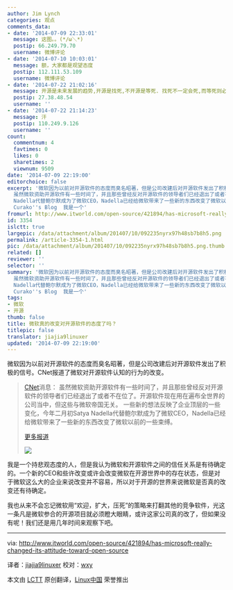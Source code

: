 ```yaml
---
author: Jim Lynch
categories: 观点
comments_data:
- date: '2014-07-09 22:33:01'
  message: 这图。。(*/ω＼*)
  postip: 66.249.79.70
  username: 微博评论
- date: '2014-07-10 10:03:01'
  message: 额，大家都是观望态度
  postip: 112.111.53.109
  username: 微博评论
- date: '2014-07-22 21:02:16'
  message: 开源是未来发展的趋势,开源是找死,不开源是等死. 找死不一定会死,而等死则必死无疑.
  postip: 27.38.48.54
  username: ''
- date: '2014-07-22 21:14:23'
  message: 汗
  postip: 110.249.9.126
  username: ''
count:
  commentnum: 4
  favtimes: 0
  likes: 0
  sharetimes: 2
  viewnum: 9509
date: '2014-07-09 22:19:00'
editorchoice: false
excerpt: '微软因为以前对开源软件的态度而臭名昭著，但是公司改建后对开源软件发出了积极的信号。CNet报道了微软对开源软件认知的行为的改变。  CNet消息：
  虽然微软资助开源软件有一些时间了，并且那些曾经反对开源软件的领导者们已经退出了或者不在位了。开源软件现在用在遍布全世界的公司当中，但这些与微软帝国无关。 一些新的想法反映了企业顶层的一些变化，今年二月初Satya
  Nadella代替鲍尔默成为了微软CEO，Nadella已经给微软带来了一些新的东西改变了微软以前的一些束缚。 更多报道  微软和开源社区 Image credit:
  Curako''s Blog  我是一个'
fromurl: http://www.itworld.com/open-source/421894/has-microsoft-really-changed-its-attitude-toward-open-source
id: 3354
islctt: true
largepic: /data/attachment/album/201407/10/092235nyrx97h48sb7b8h5.png
permalink: /article-3354-1.html
pic: /data/attachment/album/201407/10/092235nyrx97h48sb7b8h5.png.thumb.jpg
related: []
reviewer: ''
selector: ''
summary: '微软因为以前对开源软件的态度而臭名昭著，但是公司改建后对开源软件发出了积极的信号。CNet报道了微软对开源软件认知的行为的改变。  CNet消息：
  虽然微软资助开源软件有一些时间了，并且那些曾经反对开源软件的领导者们已经退出了或者不在位了。开源软件现在用在遍布全世界的公司当中，但这些与微软帝国无关。 一些新的想法反映了企业顶层的一些变化，今年二月初Satya
  Nadella代替鲍尔默成为了微软CEO，Nadella已经给微软带来了一些新的东西改变了微软以前的一些束缚。 更多报道  微软和开源社区 Image credit:
  Curako''s Blog  我是一个'
tags:
- 微软
- 开源
thumb: false
title: 微软真的改变对开源软件的态度了吗？
titlepic: false
translator: jiajia9linuxer
updated: '2014-07-09 22:19:00'
---
```


微软因为以前对开源软件的态度而臭名昭著，但是公司改建后对开源软件发出了积极的信号。CNet报道了微软对开源软件认知的行为的改变。



> 
> [CNet](http://www.cnet.com/news/dead-and-buried-microsofts-holy-war-on-open-source-software/)消息： 虽然微软资助开源软件有一些时间了，并且那些曾经反对开源软件的领导者们已经退出了或者不在位了。开源软件现在用在遍布全世界的公司当中，但这些与微软帝国无关。 一些新的想法反映了企业顶层的一些变化，今年二月初Satya Nadella代替鲍尔默成为了微软CEO，Nadella已经给微软带来了一些新的东西改变了微软以前的一些束缚。
> 
> 
> [更多报道](http://www.cnet.com/news/dead-and-buried-microsofts-holy-war-on-open-source-software/)
> 
> 
> ![](/data/attachment/album/201407/10/092235nyrx97h48sb7b8h5.png)
> 
> 
> 


我是一个持悲观态度的人，但是我认为微软和开源软件之间的信任关系是有待确定的。一个新的CEO和些许改变或许会改变微软在开源世界中的存在状态，但是对于微软这么大的企业来说改变并不容易，所以对于开源的世界来说微软是否真的改变还有待确定。


我也从来不会忘记微软用“欢迎，扩大，压死”的策略来打翻其他的竞争软件，光这一条凡是微软参合的开源项目就必须瞪大眼睛，或许这家公司真的改了，但如果没有呢！我们还是用几年时间来观察下吧。




---


via: <http://www.itworld.com/open-source/421894/has-microsoft-really-changed-its-attitude-toward-open-source>


译者：[jiajia9linuxer](https://github.com/jiajia9linuxer) 校对：[wxy](https://github.com/wxy)


本文由 [LCTT](https://github.com/LCTT/TranslateProject) 原创翻译，[Linux中国](http://linux.cn/) 荣誉推出